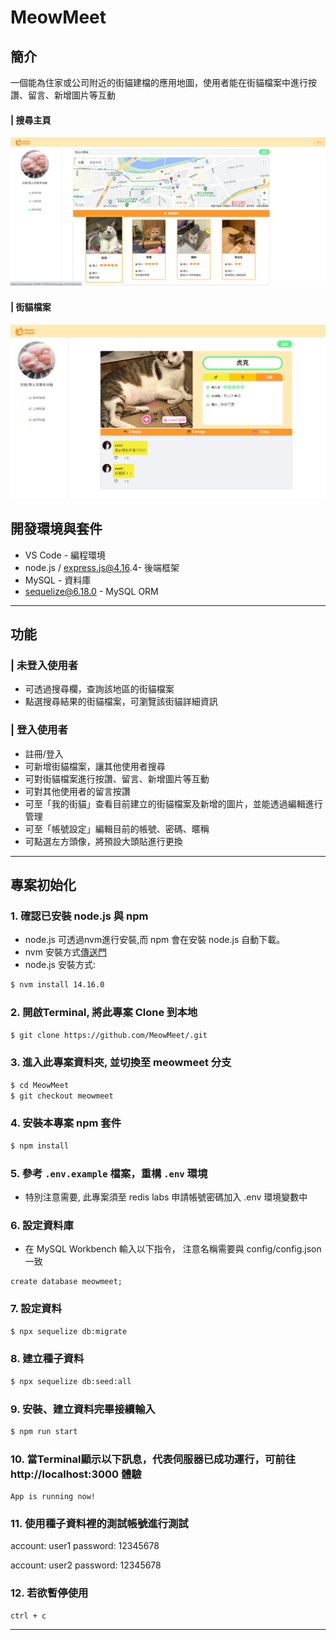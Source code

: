# MeowMeet

## 簡介

一個能為住家或公司附近的街貓建檔的應用地圖，使用者能在街貓檔案中進行按讚、留言、新增圖片等互動


#### | 搜尋主頁
![image](https://github.com/goodjobhot401/MeowMeet/blob/meowmeet/%E5%9C%96%E7%89%872.png)

#### | 街貓檔案
![image](https://github.com/goodjobhot401/MeowMeet/blob/meowmeet/%E5%9C%96%E7%89%871.png)



## 開發環境與套件
* VS Code - 編程環境
* node.js / express.js@4.16.4- 後端框架
* MySQL - 資料庫
* sequelize@6.18.0 - MySQL ORM

---

## 功能

### | 未登入使用者
- 可透過搜尋欄，查詢該地區的街貓檔案
- 點選搜尋結果的街貓檔案，可瀏覽該街貓詳細資訊

### | 登入使用者
- 註冊/登入
- 可新增街貓檔案，讓其他使用者搜尋
- 可對街貓檔案進行按讚、留言、新增圖片等互動
- 可對其他使用者的留言按讚
- 可至「我的街貓」查看目前建立的街貓檔案及新增的圖片，並能透過編輯進行管理
- 可至「帳號設定」編輯目前的帳號、密碼、暱稱
- 可點選左方頭像，將預設大頭貼進行更換

---

## 專案初始化

### 1. 確認已安裝 node.js 與 npm

   - node.js 可透過nvm進行安裝,而 npm 會在安裝 node.js 自動下載。
  - nvm 安裝方式[傳送門](https://github.com/creationix/nvm)
  - node.js 安裝方式:
  ```bash
  $ nvm install 14.16.0
  ```

### 2. 開啟Terminal, 將此專案 Clone 到本地
``` bash 
$ git clone https://github.com/MeowMeet/.git
```

### 3. 進入此專案資料夾, 並切換至 meowmeet 分支
```bash
$ cd MeowMeet
$ git checkout meowmeet
```

### 4. 安裝本專案 npm 套件
``` bash 
$ npm install
```

### 5. 參考 `.env.example` 檔案，重構 `.env` 環境
- 特別注意需要, 此專案須至 redis labs 申請帳號密碼加入 .env 環境變數中

### 6. 設定資料庫
- 在 MySQL Workbench 輸入以下指令，
注意名稱需要與 config/config.json 一致

```
create database meowmeet;
```

### 7. 設定資料
```bash
$ npx sequelize db:migrate
```

### 8. 建立種子資料
```bash
$ npx sequelize db:seed:all
```

### 9. 安裝、建立資料完畢接續輸入
```bash
$ npm run start
```

### 10. 當Terminal顯示以下訊息，代表伺服器已成功運行，可前往 http://localhost:3000 體驗

  ```
  App is running now!
  ```

### 11. 使用種子資料裡的測試帳號進行測試
account: user1
password: 12345678

account: user2
password: 12345678


### 12. 若欲暫停使用

  ```
  ctrl + c
  ```

---






